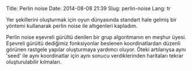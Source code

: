 Title: Perlin noise
Date: 2014-08-08 21:39
Slug: perlin-noise
Lang: tr

Yer şekillerini oluşturmak için oyun dünyasında standart hale gelmiş bir yöntemi kullanarak perlin noise ile altıgenleri kapladım.

Perlin noise eşevreli gürültü denilen bir grup algoritmanın en meşhur üyesi. Eşevreli gürültü dediğimiz fonksiyonlar beslenen koordinatlardan düzenli görünen rastgele yapılar oluşturmaya yardımcı oluyor. Öteki artılarıysa aynı 'seed' ile aynı koordinatlar için aynı sonucu verdiklerinden haritaları tekrar oluşturulabilir kılmaları.

<div markdown="span" class="video-container">
<img class="gfyitem" data-id="GraveCooperativeAntelopegroundsquirrel"/>
</div>


